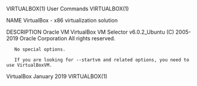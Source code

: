 VIRTUALBOX(1)                                                                                                                                        User Commands                                                                                                                                        VIRTUALBOX(1)

NAME
       VirtualBox - x86 virtualization solution

DESCRIPTION
       Oracle VM VirtualBox VM Selector v6.0.2_Ubuntu (C) 2005-2019 Oracle Corporation All rights reserved.

       No special options.

       If you are looking for --startvm and related options, you need to use VirtualBoxVM.

VirtualBox                                                                                                                                            January 2019                                                                                                                                        VIRTUALBOX(1)
